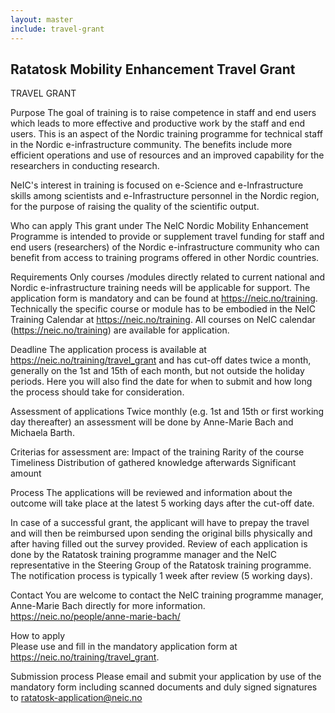 ```yaml
---
layout: master
include: travel-grant
---
```


## Ratatosk Mobility Enhancement Travel Grant

TRAVEL GRANT
 
Purpose
The goal of training is to raise competence in staff and end users which leads to more effective and productive work by the staff and end users. This is an aspect of the Nordic training programme for technical staff in the Nordic e-infrastructure community. The benefits include more efficient operations and use of resources and an improved capability for the researchers in conducting research.
 
NeIC's interest in training is focused on e-Science and e-Infrastructure skills among scientists and e-Infrastructure personnel in the Nordic region, for the purpose of raising the quality of the scientific output.
 
Who can apply
This grant under The NeIC Nordic Mobility Enhancement Programme is intended to provide or supplement travel funding for staff and end users (researchers) of the Nordic e-infrastructure community who can benefit from access to training programs offered in other Nordic countries.
 
Requirements
Only courses /modules directly related to current national and Nordic e-infrastructure training needs will be applicable for support. The application form is mandatory and can be found at https://neic.no/training.
Technically the specific course or module has to be embodied in the NeIC Training Calendar at https://neic.no/training.
All courses on NeIC calendar (https://neic.no/training) are available for application.
 
Deadline
The application process is available at https://neic.no/training/travel_grant and has cut-off dates twice a month, generally on the 1st and 15th of each month, but not outside the holiday periods.
Here you will also find the date for when to submit and how long the process should take for consideration.          	

Assessment of applications
Twice monthly (e.g. 1st and 15th or first working day thereafter) an assessment will be done by Anne-Marie Bach and Michaela Barth.

Criterias for assessment are:
Impact of the training
Rarity of the course
Timeliness
Distribution of gathered knowledge afterwards
Significant amount 


Process
The applications will be reviewed and information about the outcome will take place at the latest 5 working days after the cut-off date.

In case of a successful grant, the applicant will have to prepay the travel and will then be reimbursed upon sending the original bills physically and after having filled out the survey provided.
Review of each application is done by the Ratatosk training programme manager and the NeIC representative in the Steering Group of the Ratatosk training programme.
The notification process is typically 1 week after review (5 working days).
 
Contact
You are welcome to contact the NeIC training programme manager, Anne-Marie Bach directly for more information. https://neic.no/people/anne-marie-bach/

How to apply  
Please use and fill in the mandatory application form at https://neic.no/training/travel_grant. 

Submission process
Please email and submit your application by use of the mandatory form including scanned documents and duly signed signatures to ratatosk-application@neic.no


